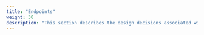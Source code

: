 ```yaml
---
title: "Endpoints"
weight: 30
description: "This section describes the design decisions associated with endpoints configured according to guidance in ASD's Blueprint for Secure Cloud."
---
```

